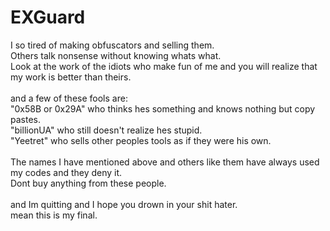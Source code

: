 # EXGuard
I so tired of making obfuscators and selling them. <br />
Others talk nonsense without knowing whats what. <br />
Look at the work of the idiots who make fun of me and you will realize that my work is better than theirs. <br />
<br />
and a few of these fools are: <br />
"0x58B or 0x29A" who thinks hes something and knows nothing but copy pastes. <br />
"billionUA" who still doesn't realize hes stupid. <br />
"Yeetret" who sells other peoples tools as if they were his own.<br />
<br />
The names I have mentioned above and others like them have always used my codes and they deny it. <br />
Dont buy anything from these people. <br />
<br />
and Im quitting and I hope you drown in your shit hater. <br />
mean this is my final.
